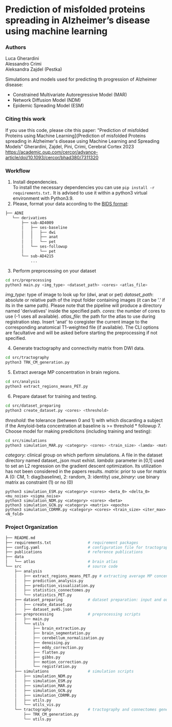 # Prediction of misfolded proteins spreading in Alzheimer’s disease using machine learning

### Authors 
Luca Gherardini <br> 
Alessandro Crimi <br>
Aleksandra Zajdel (Pestka)

Simulations and models used for predicting th progression of Alzheimer disease:
- Constrained Multivariate Autoregressive Model (MAR)
- Network Diffusion Model (NDM)
- Epidemic Spreading Model (ESM)

### Citing this work
If you use this code, please cite this paper: "Prediction of misfolded Proteins  using Machine Learning]{Prediction of misfolded Proteins spreading in Alzheimer's disease using Machine Learning  and Spreading Models" Gherardini, Zajdel, Pini, Crimi, Cerebral Cortex 2023 https://academic.oup.com/cercor/advance-article/doi/10.1093/cercor/bhad380/7311320 

### Workflow
1. Install dependencies.<br>
To install the necessary dependencies you can use ```pip install -r requirements.txt.``` It is advised to use it within a python3 virtual environment with Python3.9. 
2. Please, format your data according to the [BIDS format](https://bids.neuroimaging.io/):
```bash
├── ADNI
   └── derivatives
       ├── sub-AD4009
       │   ├── ses-baseline
       │   │   ├── dwi
       │   │   ├── anat
       │   │   └── pet
       │   └── ses-followup
       │       └── pet
       └── sub-AD4215
           ...

```
3. Perform preprocessing on your dataset
``` bash
cd src/preprocessing
python3 main.py <img_type> <dataset_path> <cores> <atlas_file>
```
*img_type*: type of image to look up for (dwi, anat or pet)
*dataset_path*: absolute or relative path of the input folder containing images (it can be '.' if its in the same path). Please note that the pipeline will produce a directory named 'derivatives' inside the specified path.
*cores*: the number of cores to use (-1 uses all available).
*atlas_file*: the path for the atlas to use during registration step. Insert 'anat' to coregister the current image to the corresponding anatomical T1-weighted file (if available).
The CLI options are facultative and will be asked before starting the preprocessing if not specified.

4. Generate tractography and connectivity matrix from DWI data. 
``` bash
cd src/tractography
python3 TRK_CM_generation.py
```
5. Extract average MP concentration in brain regions. 
```bash
cd src/analysis
python3 extract_regions_means_PET.py
```
6. Prepare dataset for training and testing. 
```bash
cd src/dataset_preparing
python3 create_dataset.py <cores> <threshold>
```
*threshold*: the tolerance (between 0 and 1) with which discarding a subject if the Amyloid-beta concentration at baseline is >= threshold * followup
7. Choose model for making predicitons (including training and testing):
```bash
cd src/simulations
python3 simulation_MAR.py <category> <cores> <train_size> <lamda> <matrix> <use_binary> <iter_max> <N_fold>
```
*category*: clinical group on which perform simulations. A file in the dataset directory named dataset_<category>.json must exhist.
*lambda*: parameter in [0,1] used to set an L2 regression on the gradient descent optimization. Its utilization has not been considered in the papers results.
*matrix*: prior to use for matrix A (0: CM, 1: diag(baseline), 2: random, 3: identity)
*use_binary*: use binary matrix as constraint (1) or no (0)
```
python3 simulation_ESM.py <category> <cores> <beta_0> <delta_0> <mu_noise> <sigma_noise>
python3 simulation_NDM.py <category> <cores> <beta>
python3 simulation_GCN.py <category> <matrix> <epochs>
python3 simulation_CDRMR.py <category> <cores> <train_size> <iter_max> <N_fold>
```


### Project Organization
```bash
├── README.md                                      
├── requirements.txt                # requirement packages
├── config.yaml                     # configuration file for tractography and connectome generation
├── publications                    # reference publications
├── data
│   └── atlas                       # brain atlas
└── src                             # source code 
    ├── analysis                   
    │   ├── extract_regions_means_PET.py # extracting average MP concentration from brain regions
    │   ├── prediction_analysis.py
    │   ├── prediction_visualization.py
    │   ├── statistics_connectomes.py
    │   └── statistics_PET.py
    ├── dataset_preparing           # dataset preparation: input and output for MAR and simulations 
    │   ├── create_dataset.py
    │   ├── dataset_av45.json
    ├── preprocessing               # preprocessing scripts 
    │   ├── main.py
    │   └── utils
    │       ├── brain_extraction.py
    │       ├── brain_segmentation.py
    │       ├── cerebellum_normalization.py
    │       ├── denoising.py
    │       ├── eddy_correction.py
    │       ├── flatten.py
    │       ├── gibbs.py
    │       ├── motion_correction.py
    │       └── registration.py
    ├── simulations                 # simulation scripts 
    │   ├── simulation_NDM.py 
    │   ├── simulation_ESM.py
    │   ├── simulation_MAR.py
    │   ├── simulation_GCN.py
    │   ├── simulation_CDRMR.py
    │   ├── utils.py
    │   └── utils_vis.py
    └── tractography                # tractography and connectomes generation 
        ├── TRK_CM_generation.py
        └── utils.py
```



